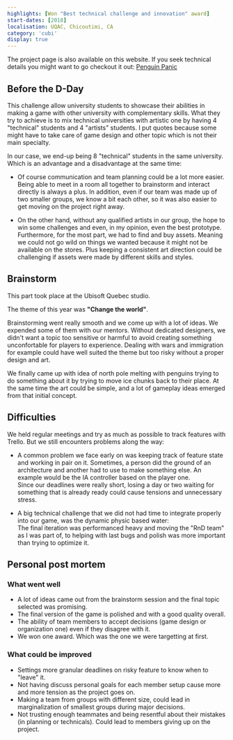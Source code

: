 ```yaml
---
highlights: [Won "Best technical challenge and innovation" award]
start-dates: [2018]
localisation: UQAC, Chicoutimi, CA
category: 'cubi'
display: true
---
```

<!---
Gregoire Boiron <gregoire.boiron@gmail.com>
Copyright (c) 2018 Gregoire Boiron  All Rights Reserved.
--->

The project page is also available on this website. If you seek technical details you might want to go checkout it out: [Penguin Panic](/projects/penguin-panic)

## Before the D-Day
This challenge allow university students to showcase their abilities in making a game with other university with complementary skills. What they try to achieve is to mix technical universities with artistic one by having 4 "technical" students and 4 "artists" students. I put quotes because some might have to take care of game design and other topic which is not their main specialty.

In our case, we end-up being 8 "technical" students in the same university. Which is an advantage and a disadvantage at the same time:

- Of course communication and team planning could be a lot more easier. Being able to meet in a room all together to brainstorm and interact directly is always a plus. 
In addition, even if our team was made up of two smaller groups, we know a bit each other, so it was also easier to get moving on the project right away.

- On the other hand, without any qualified artists in our group, the hope to win some challenges and even, in my opinion, even the best prototype. 
Furthermore, for the most part, we had to find and buy assets. Meaning we could not go wild on things we wanted because it might not be available on the stores. 
Plus keeping a consistent art direction could be challenging if assets were made by different skills and styles.

## Brainstorm
This part took place at the Ubisoft Quebec studio.

The theme of this year was **"Change the world"**.

Brainstorming went really smooth and we come up with a lot of ideas. We expended some of them with our mentors.
Without dedicated designers, we didn't want a topic too sensitive or harmful to avoid creating something unconfortable for players to experience.
Dealing with wars and immigration for example could have well suited the theme but too risky without a proper design and art.

We finally came up with idea of north pole melting with penguins trying to do something about it by trying to move ice chunks back to their place. 
At the same time the art could be simple, and a lot of gameplay ideas emerged from that initial concept.

## Difficulties
We held regular meetings and try as much as possible to track features with Trello.
But we still encounters problems along the way:

- A common problem we face early on was keeping track of feature state and working in pair on it. Sometimes, a person did the ground of an architecture and another had to use to make something else. An example would be the IA controller based on the player one.    
Since our deadlines were really short, losing a day or two waiting for something that is already ready could cause tensions and unnecessary stress.

- A big technical challenge that we did not had time to integrate properly into our game, was the dynamic physic based water:   
The final iteration was performanced heavy and moving the "RnD team" as I was part of, to helping with last bugs and polish was more important than trying to optimize it.

## Personal post mortem
### What went well
- A lot of ideas came out from the brainstorm session and the final topic selected was promising.
- The final version of the game is polished and with a good quality overall.
- The ability of team members to accept decisions (game design or organization one) even if they disagree with it.
- We won one award. Which was the one we were targetting at first.

### What could be improved
- Settings more granular deadlines on risky feature to know when to "leave" it.
- Not having discuss personal goals for each member setup cause more and more tension as the project goes on.
- Making a team from groups with different size, could lead in marginalization of smallest groups during major decisions.
- Not trusting enough teammates and being resentful about their mistakes (in planning or technicals). Could lead to members giving up on the project.
